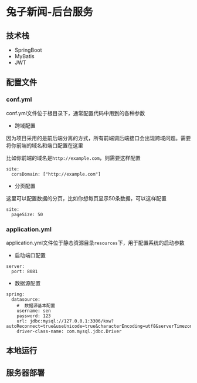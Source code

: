 # 兔子新闻-后台服务

## 技术栈

- SpringBoot
- MyBatis
- JWT

## 配置文件

### conf.yml

conf.yml文件位于根目录下，通常配置代码中用到的各种参数

- 跨域配置

因为项目采用的是前后端分离的方式，所有前端调后端接口会出现跨域问题。需要将你前端的域名和端口配置在这里

比如你前端的域名是`http://example.com`，则需要这样配置

```
site:
  corsDomain: ["http://example.com"]
```

- 分页配置

这里可以配置数据的分页，比如你想每页显示50条数据，可以这样配置

```
site:
  pageSize: 50
```

### application.yml

application.yml文件位于静态资源目录`resources`下，用于配置系统的启动参数

- 启动端口配置

```
server:
  port: 8081
```

- 数据源配置

```
spring:
  datasource:
    #  数据源基本配置
    username: sen
    password: 123
    url: jdbc:mysql://127.0.0.1:3306/kxw?autoReconnect=true&useUnicode=true&characterEncoding=utf8&serverTimezone=GMT%2B8
    driver-class-name: com.mysql.jdbc.Driver
```

## 本地运行

## 服务器部署